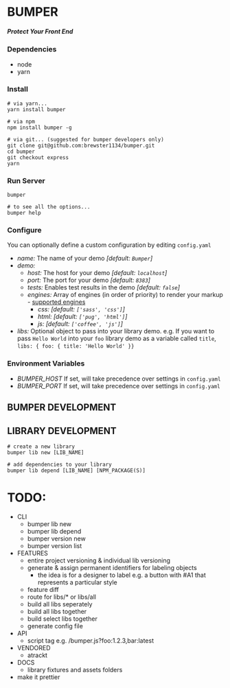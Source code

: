 # BUMPER
##### Protect Your Front End

### Dependencies
* node
* yarn

### Install
```shell
# via yarn...
yarn install bumper

# via npm
npm install bumper -g

# via git... (suggested for bumper developers only)
git clone git@github.com:brewster1134/bumper.git
cd bumper
git checkout express
yarn
```

### Run Server
```shell
bumper

# to see all the options...
bumper help
```

### Configure
You can optionally define a custom configuration by editing `config.yaml`
* _name:_ The name of your demo _[default: `Bumper`]_
* *demo:*
  * _host:_ The host for your demo _[default: `localhost`]_
  * _port:_ The port for your demo _[default: `8383`]_
  * _tests:_ Enables test results in the demo _[default: `false`]_
  * _engines:_ Array of engines (in order of priority) to render your markup - [supported engines](https://github.com/tj/consolidate.js#supported-template-engines)
    * _css:_ _[default: `['sass', 'css']`]_
    * _html:_ _[default: `['pug', 'html']`]_
    * _js:_ _[default: `['coffee', 'js']`]_
* *libs:* Optional object to pass into your library demo. e.g. If you want to pass `Hello World` into your `foo` library demo as a variable called `title`, `libs: { foo: { title: 'Hello World' }}`

### Environment Variables
* _BUMPER_HOST_ If set, will take precedence over settings in `config.yaml`
* _BUMPER_PORT_ If set, will take precedence over settings in `config.yaml`

## BUMPER DEVELOPMENT

## LIBRARY DEVELOPMENT
```shell
# create a new library
bumper lib new [LIB_NAME]

# add dependencies to your library
bumper lib depend [LIB_NAME] [NPM_PACKAGE(S)]
```

# TODO:
* CLI
  * bumper lib new
  * bumper lib depend
  * bumper version new
  * bumper version list
* FEATURES
  * entire project versioning & individual lib versioning
  * generate & assign permanent identifiers for labeling objects
    * the idea is for a designer to label e.g. a button with #A1 that represents a particular style
  * feature diff
  * route for libs/* or libs/all
  * build all libs seperately
  * build all libs together
  * build select libs together
  * generate config file
* API
  * script tag e.g. /bumper.js?foo:1.2.3,bar:latest
* VENDORED
  * atrackt
* DOCS
  * library fixtures and assets folders
* make it prettier
